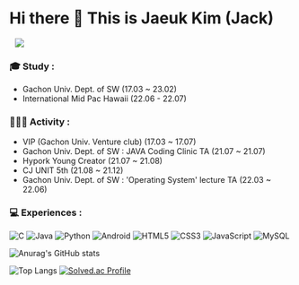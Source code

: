 # Hi there 👋  This is Jaeuk Kim (Jack)

<a href="https://ukjae.notion.site/IT-1fa39e2a11224e27b6e380b94bb8bafc"> <img src="https://img.shields.io/badge/Notion-000000?style=flat square&logo=Notion&logoColor=white&link=https://www.notion.so/b2d3658299b64e6b901c7bd0c359f902" style="height : auto; margin-left : 10px; margin-right : 10px;"/> </a>

### 🎓 Study :

 - Gachon Univ. Dept. of SW (17.03 ~ 23.02)
 - International Mid Pac Hawaii (22.06 - 22.07)


### 👨🏻‍💻 Activity :

 - VIP (Gachon Univ. Venture club) (17.03 ~ 17.07)
 - Gachon Univ. Dept. of SW : JAVA Coding Clinic TA (21.07 ~ 21.07)
 - Hypork Young Creator (21.07 ~ 21.08)
 - CJ UNIT 5th (21.08 ~ 21.12)
 - Gachon Univ. Dept. of SW : 'Operating System' lecture TA (22.03 ~ 22.06)




### 💻 Experiences :

![C](https://img.shields.io/badge/c-%2300599C.svg?style=for-the-badge&logo=c&logoColor=white)
![Java](https://img.shields.io/badge/java-%23ED8B00.svg?style=for-the-badge&logo=java&logoColor=white)
![Python](https://img.shields.io/badge/python-3670A0?style=for-the-badge&logo=python&logoColor=ffdd54)
![Android](https://img.shields.io/badge/android-3DDC84?style=for-the-badge&logo=Android&logoColor=white)
![HTML5](https://img.shields.io/badge/html5-%23E34F26.svg?style=for-the-badge&logo=html5&logoColor=white)
![CSS3](https://img.shields.io/badge/css3-%231572B6.svg?style=for-the-badge&logo=css3&logoColor=white)
![JavaScript](https://img.shields.io/badge/javascript-F7DF1E.svg?style=for-the-badge&logo=javascript&logoColor=white)
![MySQL](https://img.shields.io/badge/mysql-4479A1?style=for-the-badge&logo=mysql&logoColor=white)




<!--
**Jaeuk1211/Jaeuk1211** is a ✨ _special_ ✨ repository because its `README.md` (this file) appears on your GitHub profile.

Here are some ideas to get you started:

- 🔭 I’m currently working on ...
- 🌱 I’m currently learning ...
- 👯 I’m looking to collaborate on ...
- 🤔 I’m looking for help with ...
- 💬 Ask me about ...
- 📫 How to reach me: ...
- 😄 Pronouns: ...
- ⚡ Fun fact: ...
-->

![Anurag's GitHub stats](https://github-readme-stats.vercel.app/api?username=Jaeuk1211&show_icons=true&theme=radical)

![Top Langs](https://github-readme-stats.vercel.app/api/top-langs/?username=Jaeuk1211&layout=compact)
[![Solved.ac Profile](http://mazassumnida.wtf/api/v2/generate_badge?boj=ksyj2006)](https://solved.ac/ksyj2006/)


